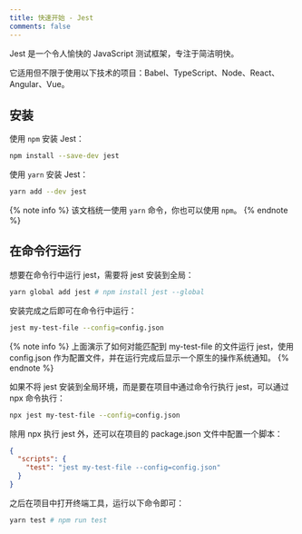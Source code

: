 ```yaml
---
title: 快速开始 - Jest
comments: false
---
```


Jest 是一个令人愉快的 JavaScript 测试框架，专注于简洁明快。

它适用但不限于使用以下技术的项目：Babel、TypeScript、Node、React、Angular、Vue。

## 安装

使用 `npm` 安装 Jest：

```bash
npm install --save-dev jest
```

使用 `yarn` 安装 Jest：

```bash
yarn add --dev jest
```

{% note info %}
该文档统一使用 `yarn` 命令，你也可以使用 `npm`。
{% endnote %}

## 在命令行运行

想要在命令行中运行 jest，需要将 jest 安装到全局：

```bash
yarn global add jest # npm install jest --global
```

安装完成之后即可在命令行中运行：

```bash
jest my-test-file --config=config.json
```

{% note info %}
上面演示了如何对能匹配到 my-test-file 的文件运行 jest，使用 config.json 作为配置文件，并在运行完成后显示一个原生的操作系统通知。
{% endnote %}

如果不将 jest 安装到全局环境，而是要在项目中通过命令行执行 jest，可以通过 npx 命令执行：

```bash
npx jest my-test-file --config=config.json
```

除用 npx 执行 jest 外，还可以在项目的 package.json 文件中配置一个脚本：

```json
{
  "scripts": {
    "test": "jest my-test-file --config=config.json"
  }
}
```

之后在项目中打开终端工具，运行以下命令即可：

```bash
yarn test # npm run test
```
